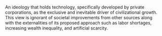 ---
---
An ideology that holds technology, specifically developed by private corporations, as the exclusive and inevitable driver of civilizational growth. This view is ignorant of societal improvements from other sources along with the externalities of its proposed approach such as labor shortages, increasing wealth inequality, and artificial scarcity.